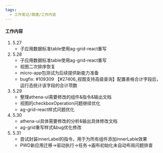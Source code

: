 ```yaml
---
tags:
  - 工作笔记/鼎捷/工作内容
---
```

#### 工作内容
1. 5.27
	- 子应用数据标准table使用ag-grid-react重写
2. 5.28
	- 子应用数据标准table使用ag-grid-react重写
	- 视图二次排序恢复
	- micro-app包测试为后续提供新能力准备
	- bugfix: #109309 【#27406_视图支持高级查询】配置表格合计字段后，运行态统计该字段的合计项数
3. 5.29
	- 整理athena-ui需要修改的组件&指令&输出文档
	- 视图的checkboxOperation问题继续优化
	- ag-grid-react样式问题优化
4. 5.30
	- athena-ui具体需要修改的分析&输出具体修改文档
	- ag-grid重写样式&bug优化修改
5. 5.31
	- 尝试封装innerLabel的指令，用于为所有组件添加innerLable效果
	- PWD新应用迁移->驱动执行->任务->画布初始化未自动布局问题排查